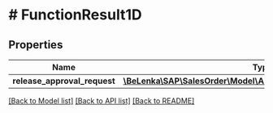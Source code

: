 # # FunctionResult1D

## Properties

Name | Type | Description | Notes
------------ | ------------- | ------------- | -------------
**release_approval_request** | [**\BeLenka\SAP\SalesOrder\Model\APISALESORDERSRVFunctionResult**](APISALESORDERSRVFunctionResult.md) |  | [optional]

[[Back to Model list]](../../README.md#models) [[Back to API list]](../../README.md#endpoints) [[Back to README]](../../README.md)

